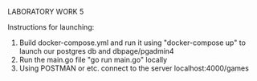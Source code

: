 LABORATORY WORK 5

Instructions for launching:

1. Build docker-compose.yml and run it using "docker-compose up" to launch our postgres db and dbpage/pgadmin4 
2. Run the main.go file "go run main.go" locally
3. Using POSTMAN or etc. connect to the server localhost:4000/games 

